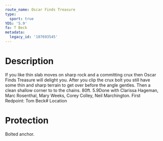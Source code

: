 ```yaml
---
route_name: Oscar Finds Treasure
type:
  sport: true
YDS: '5.9'
fa: T Beck
metadata:
  legacy_id: '107693545'
---
```

# Description
If you like thin slab moves on sharp rock and a committing crux then Oscar Finds Treasure will delight you. After you clip the crux bolt you still have some thin and sharp terrain to get over before the angle gentles. Then a clean shallow corner to to the chains. 80ft. 5.9Done with Clarissa Hageman, Marc Rosenthal, Mary Weeks, Corey Colley, Neil Marchington. First Redpoint: Tom Beck# Location
# Protection
Bolted anchor.